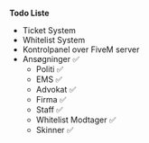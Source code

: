 **Todo Liste**

 - Ticket System
 - Whitelist System
 - Kontrolpanel over FiveM server
 - Ansøgninger ✅
   - Politi ✅
   - EMS ✅
   - Advokat ✅
   - Firma ✅
   - Staff ✅
   - Whitelist Modtager ✅
   - Skinner ✅